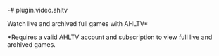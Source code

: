 -# plugin.video.ahltv

Watch live and archived full games with AHLTV*

*Requires a valid AHLTV account and subscription to view full live and archived games.
